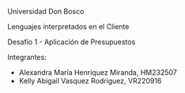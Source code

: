 Universidad Don Bosco

Lenguajes interpretados en el Cliente

Desafío 1 - Aplicación de Presupuestos

Integrantes:
- Alexandra María Henríquez Miranda, HM232507
- Kelly Abigail Vasquez Rodriguez, VR220916
